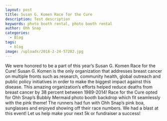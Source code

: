 ```yaml
---
layout: post
title: Susan G. Komen Race for the Cure
description: Test description
keywords: photo booth rental, photo booth rental
author: Ohh Snap
categories:
  - Blog
tags:
  - blog
image: /uploads/2018-2-24-57282.jpg
---
```

We were honored to be a part of this year’s Susan G. Komen Race for the Cure\! Susan G. Komen is the only organization that addresses breast cancer on multiple fronts such as research, community health, global outreach and public policy initiatives in order to make the biggest impact against this disease. This amazing organization’s efforts helped reduce deaths from breast cancer by 38 percent between 1989-2014\! Race for the Cure opted for Ohh Snap’s Bubbly Mermaid photo booth backdrop which fit seamlessly with the pink theme\! The runners had fun with Ohh Snap’s pink boa, sunglasses and enjoyed showing off their race numbers. We had a blast at this event\! Let us help make your next 5k or fundraiser a success\!